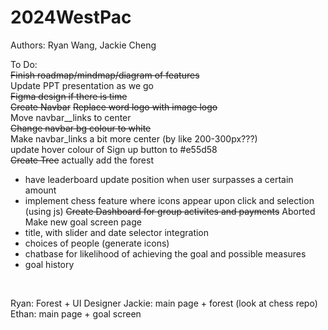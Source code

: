 # 2024WestPac
Authors: Ryan Wang, Jackie Cheng <br/>

To Do: <br/>
~~Finish roadmap/mindmap/diagram of features~~<br/>
Update PPT presentation as we go <br/>
~~Figma design if there is time~~ <br/>
~~Create Navbar~~ ~~Replace word logo with image logo~~ <br/>
Move navbar__links to center <br/>
~~Change navbar bg colour to white~~<br/>
Make navbar_links a bit more center (by like 200-300px???)<br/>
update hover colour of Sign up button to #e55d58 <br/>
~~Create Tree~~ actually add the forest <br/>
- have leaderboard update position when user surpasses a certain amount
- implement chess feature where icons appear upon click and selection (using js)
~~Create Dashboard for group activites and payments~~ Aborted <br/>
Make new goal screen page<br/>
- title, with slider and date selector integration
- choices of people (generate icons)
- chatbase for likelihood of achieving the goal and possible measures
- goal history
<br/>



Ryan: Forest + UI Designer
Jackie: main page + forest (look at chess repo)
Ethan: main page + goal screen

